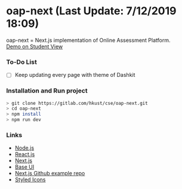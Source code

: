 # oap-next (Last Update: 7/12/2019 18:09)
oap-next = Next.js implementation of Online Assessment Platform.\
[Demo on Student View](https://oap-next.chrisliupascal.now.sh/dashboard)

### To-Do List
* [ ] Keep updating every page with theme of Dashkit

### Installation and Run project
```sh
> git clone https://gitlab.com/hkust/cse/oap-next.git
> cd oap-next
> npm install
> npm run dev
```

### Links
* [Node.js](https://nodejs.org/en/)
* [React.js](https://reactjs.org/)
* [Next.js](https://nextjs.org/)
* [Base UI](https://baseweb.design/)
* [Next.js Github example repo](https://github.com/zeit/next.js/tree/canary/examples)
* [Styled Icons](https://styled-icons.js.org/)
